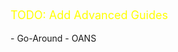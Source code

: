 [//]: # (TODO)
<p style="color:yellow; font-size:18px;">TODO: Add Advanced Guides  </p>
- Go-Around
- OANS